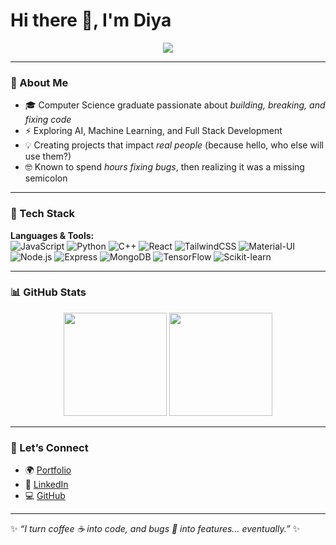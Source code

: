 # Hi there 👋, I'm Diya

<p align="center">
  <img src="https://readme-typing-svg.herokuapp.com?font=Fira+Code&duration=4000&pause=1000&color=00C6FF&center=true&vCenter=true&width=435&lines=💻+Code.+Learn.+Build.+Inspire.;⚡+Always+debugging+life+like+code.;🌱+Exploring+AI+%26+ML+as+I+grow.">
</p>

---

### 🌱 About Me
- 🎓 Computer Science graduate passionate about *building, breaking, and fixing code*
- ⚡ Exploring AI, Machine Learning, and Full Stack Development
- 💡 Creating projects that impact *real people* (because hello, who else will use them?)
- 🤓 Known to spend *hours fixing bugs*, then realizing it was a missing semicolon

---

### 🚀 Tech Stack

**Languages & Tools:**  
![JavaScript](https://img.shields.io/badge/JavaScript-F7DF1E?logo=javascript&logoColor=black)
![Python](https://img.shields.io/badge/Python-3776AB?logo=python&logoColor=white)
![C++](https://img.shields.io/badge/C++-00599C?logo=cplusplus&logoColor=white)
![React](https://img.shields.io/badge/React-61DAFB?logo=react&logoColor=black)
![TailwindCSS](https://img.shields.io/badge/Tailwind_CSS-38B2AC?logo=tailwind-css&logoColor=white)
![Material-UI](https://img.shields.io/badge/Material--UI-0081CB?logo=mui&logoColor=white)
![Node.js](https://img.shields.io/badge/Node.js-339933?logo=node-dot-js&logoColor=white)
![Express](https://img.shields.io/badge/Express.js-000000?logo=express&logoColor=white)
![MongoDB](https://img.shields.io/badge/MongoDB-4EA94B?logo=mongodb&logoColor=white)
![TensorFlow](https://img.shields.io/badge/TensorFlow-FF6F00?logo=tensorflow&logoColor=white)
![Scikit-learn](https://img.shields.io/badge/Scikit--learn-F7931E?logo=scikit-learn&logoColor=white)

---

### 📊 GitHub Stats
<p align="center">
  <img src="https://github-readme-stats.vercel.app/api?username=dya8&show_icons=true&theme=tokyonight&hide_border=true" height="165"/>
  <img src="https://github-readme-stats.vercel.app/api/top-langs/?username=dya8&layout=compact&theme=tokyonight&hide_border=true" height="165"/>
</p>

---

### 🌟 Let’s Connect
- 🌍 [Portfolio](https://your-portfolio-link.com)
- 💼 [LinkedIn](https://linkedin.com/in/your-link)
- 💻 [GitHub](https://github.com/dya8)

---

✨ *“I turn coffee ☕ into code, and bugs 🐞 into features… eventually.”* ✨
